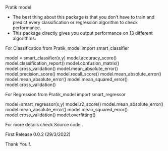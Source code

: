 Pratik model

- The best thing about this package is that you don’t have to train and predict every 
classification or regression algorithm to check performance. 
- This package directly gives you output performance on 13 different algorithms.

For Classification
from Pratik_model import smart_classifier

model = smart_classifier(x,y)
model.accuracy_score()
model.classification_report()
model.confusion_matrix()
model.cross_validation()
model.mean_absolute_error()
model.precision_score()
model.recall_score()
model.mean_absolute_error()
model.mean_absolute_error()
model.mean_squared_error()
model.cross_validation()

For Regression 
from Pratik_model import smart_regressor

model=smart_regressor(x,y)
model.r2_score()
model.mean_absolute_error()
model.mean_absolute_error()
model.mean_squared_error()
model.cross_validation()
model.overfitting()


For more details check Source code .

First Release
0.0.2 (29/3/2022)

Thank You!!.